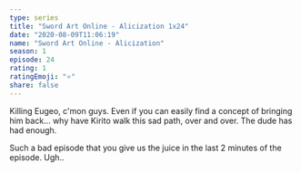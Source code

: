 ```yaml
--- 
type: series 
title: "Sword Art Online - Alicization 1x24" 
date: "2020-08-09T11:06:19" 
name: "Sword Art Online - Alicization" 
season: 1 
episode: 24 
rating: 1 
ratingEmoji: "⭐️" 
share: false 
---
```


Killing Eugeo, c'mon guys. Even if you can easily find a concept of bringing him back... why have Kirito walk this sad path, over and over. The dude has had enough.

Such a bad episode that you give us the juice in the last 2 minutes of the episode. Ugh..
